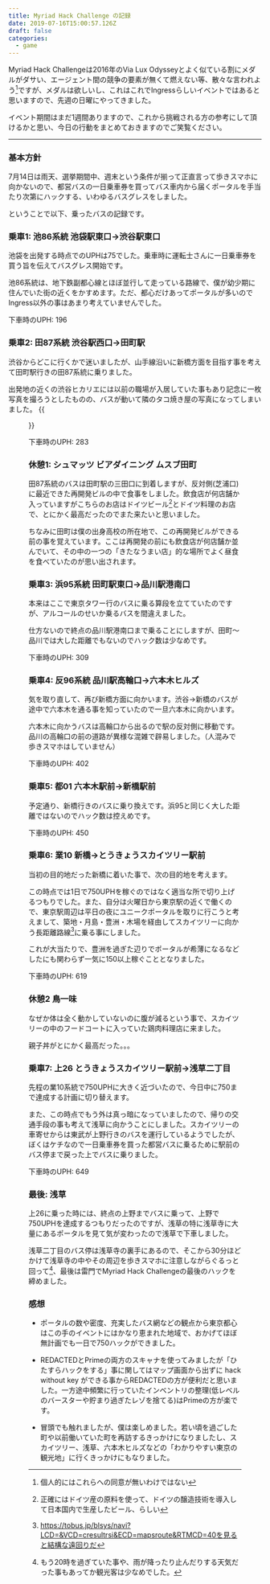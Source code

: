 ```yaml
---
title: Myriad Hack Challenge の記録
date: 2019-07-16T15:00:57.126Z
draft: false
categories:
  - game
---
```

Myriad Hack Challengeは2016年のVia Lux Odysseyとよく似ている割にメダルがダサい、エージェント間の競争の要素が無くて燃えない等、散々な言われよう[^1]ですが、メダルは欲しいし、これはこれでIngressらしいイベントではあると思いますので、先週の日曜にやってきました。

イベント期間はまだ1週間ありますので、これから挑戦される方の参考にして頂けるかと思い、今日の行動をまとめておきますのでご笑覧ください。

---

### 基本方針

7月14日は雨天、選挙期間中、週末という条件が揃って正直言って歩きスマホに向かないので、都営バスの一日乗車券を買ってバス車内から届くポータルを手当たり次第にハックする、いわゆるバスグレスをしました。

ということで以下、乗ったバスの記録です。

### 乗車1: 池86系統 池袋駅東口→渋谷駅東口

池袋を出発する時点でのUPHは75でした。乗車時に運転士さんに一日乗車券を買う旨を伝えてバスグレス開始です。

池86系統は、地下鉄副都心線とほぼ並行して走っている路線で、僕が幼少期に住んでいた街の近くをかすめます。ただ、都心だけあってポータルが多いのでIngress以外の事はあまり考えていませんでした。

下車時のUPH: 196

### 乗車2: 田87系統 渋谷駅西口→田町駅

渋谷からどこに行くかで迷いましたが、山手線沿いに新橋方面を目指す事を考えて田町駅行きの田87系統に乗りました。

出発地の近くの渋谷ヒカリエには以前の職場が入居していた事もあり記念に一枚写真を撮ろうとしたものの、バスが動いて隣のタコ焼き屋の写真になってしまいました。
{{<figure src="/media/img_20190714_141455.jpg" width=320>}}

下車時のUPH: 283

### 休憩1: シュマッツ ビアダイニング ムスブ田町

田87系統のバスは田町駅の三田口に到着しますが、反対側(芝浦口)に最近できた再開発ビルの中で食事をしました。飲食店が何店舗か入っていますがこちらのお店はドイツビール[^2]とドイツ料理のお店で、とにかく最高だったのでまた来たいと思いました。

ちなみに田町は僕の出身高校の所在地で、この再開発ビルができる前の事を覚えています。ここは再開発の前にも飲食店が何店舗か並んでいて、その中の一つの「きたなうまい店」的な場所でよく昼食を食べていたのが思い出されます。

### 乗車3: 浜95系統 田町駅東口→品川駅港南口

本来はここで東京タワー行のバスに乗る算段を立てていたのですが、アルコールのせいか乗るバスを間違えました。

仕方ないので終点の品川駅港南口まで乗ることにしますが、田町〜品川では大した距離でもないのでハック数は少なめです。

下車時のUPH: 309

### 乗車4: 反96系統 品川駅高輪口→六本木ヒルズ

気を取り直して、再び新橋方面に向かいます。渋谷→新橋のバスが途中で六本木を通る事を知っていたので一旦六本木に向かいます。

六本木に向かうバスは高輪口から出るので駅の反対側に移動です。品川の高輪口の前の道路が異様な混雑で辟易しました。（人混みで歩きスマホはしていません）

下車時のUPH: 402

### 乗車5: 都01 六本木駅前→新橋駅前

予定通り、新橋行きのバスに乗り換えです。浜95と同じく大した距離ではないのでハック数は控えめです。

下車時のUPH: 450

### 乗車6: 業10 新橋→とうきょうスカイツリー駅前

当初の目的地だった新橋に着いた事で、次の目的地を考えます。

この時点では1日で750UPHを稼ぐのではなく適当な所で切り上げるつもりでした。また、自分は火曜日から東京駅の近くで働くので、東京駅周辺は平日の夜にユニークポータルを取りに行こうと考えまして、築地・月島・豊洲・木場を経由してスカイツリーに向かう長距離路線[^3]に乗る事にしました。

これが大当たりで、豊洲を過ぎた辺りでポータルが希薄になるなどしたにも関わらず一気に150以上稼ぐこととなりました。

下車時のUPH: 619

### 休憩2 鳥一味

なぜか体は全く動かしていないのに腹が減るという事で、スカイツリーの中のフードコートに入っていた鶏肉料理店に来ました。

親子丼がとにかく最高だった。。。

### 乗車7: 上26 とうきょうスカイツリー駅前→浅草二丁目

先程の業10系統で750UPHに大きく近づいたので、今日中に750まで達成する計画に切り替えます。

また、この時点でもう外は真っ暗になっていましたので、帰りの交通手段の事も考えて浅草に向かうことにしました。スカイツリーの車寄せからは東武が上野行きのバスを運行しているようでしたが、ぼくはケチなので一日乗車券を買った都営バスに乗るために駅前のバス停まで戻った上でバスに乗りました。

下車時のUPH: 649

### 最後: 浅草

上26に乗った時には、終点の上野までバスに乗って、上野で750UPHを達成するつもりだったのですが、浅草の特に浅草寺に大量にあるポータルを見て気が変わったので浅草で下車しました。

浅草二丁目のバス停は浅草寺の裏手にあるので、そこから30分ほどかけて浅草寺の中やその周辺を歩きスマホに注意しながらぐるっと回って[^4]、最後は雷門でMyriad Hack Challengeの最後のハックを締めました。

### 感想

- ポータルの数や密度、充実したバス網などの観点から東京都心はこの手のイベントにはかなり恵まれた地域で、おかげてほぼ無計画でも一日で750ハックができました。

- REDACTEDとPrimeの両方のスキャナを使ってみましたが「ひたすらハックをする」事に関してはマップ画面から出ずに hack without key ができる事からREDACTEDの方が便利だと思いました。一方途中頻繁に行っていたインベントリの整理(低レベルのバースターや貯まり過ぎたレゾを捨てる)はPrimeの方が楽です。

- 冒頭でも触れましたが、僕は楽しめました。若い頃を過ごした町や以前働いていた町を再訪するきっかけになりましたし、スカイツリー、浅草、六本木ヒルズなどの「わかりやすい東京の観光地」に行くきっかけにもなりました。


[^1]: 個人的にはこれらへの同意が無いわけではない
[^2]: 正確にはドイツ産の原料を使って、ドイツの醸造技術を導入して日本国内で生産したビール、らしい
[^3]: https://tobus.jp/blsys/navi?LCD=&VCD=cresultrsi&ECD=mapsroute&RTMCD=40を見ると結構な遠回りだ
[^4]: もう20時を過ぎていた事や、雨が降ったり止んだりする天気だった事もあってか観光客は少なめでした。

